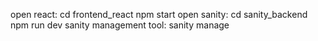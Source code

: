 open react: cd frontend_react npm start
open sanity: cd sanity_backend npm run dev
sanity management tool: sanity manage